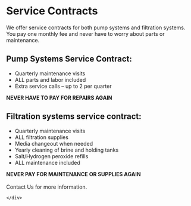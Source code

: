 <script src="{{ '/js/collapsible.js?v=' | append: site.github.build_revision | relative_url }}"></script>

<div id="root">
    <div id="serviceContracts">
        <div class="content">
        <h1 class="serviceContracts-header">Service Contracts</h1>
            We offer service contracts for both pump systems and filtration systems.  You pay one monthly fee and never have to worry about parts or maintenance.
            <div class="outerList">
                <div class="listHeader">
                    <h2>Pump Systems Service Contract:</h2>
                </div>
                <div class = "list, left">
                    <ul>
                        <li>Quarterly maintenance visits</li>
                        <li>ALL parts and labor included</li>
                        <li>Extra service calls – up to 2 per quarter</li>
                    </ul>
                </div>
                <div class="listFooter">
                    <b>NEVER HAVE TO PAY FOR REPAIRS AGAIN</b>
                </div>
            </div>
            <div class="outerList">
                <div class = "listHeader">
                    <h2>Filtration systems service contract:</h2>
                </div>
                <div class = "list">
                    <ul>
                        <li>Quarterly maintenance visits</li>
                        <li>ALL filtration supplies</li>
                        <li>Media changeout when needed</li>
                        <li>Yearly cleaning of brine and holding tanks</li>
                        <li>Salt/Hydrogen peroxide refills</li>
                        <li>ALL maintenance included</li>
                    </ul>
                </div>
                <div class="listFooter">
                    <b>NEVER PAY FOR MAINTENANCE OR SUPPLIES AGAIN</b>
                </div>
            </div>
            <br>
            <a>Contact Us for more information.</a>
        </div>
        
    </div>
</div>
